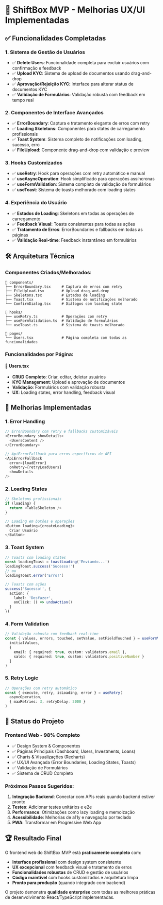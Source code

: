 # 🎉 ShiftBox MVP - Melhorias UX/UI Implementadas

## ✅ Funcionalidades Completadas

### 1. **Sistema de Gestão de Usuários** 
- ✅ **Delete Users**: Funcionalidade completa para excluir usuários com confirmação e feedback
- ✅ **Upload KYC**: Sistema de upload de documentos usando drag-and-drop
- ✅ **Aprovação/Rejeição KYC**: Interface para alterar status de documentos KYC
- ✅ **Validação de Formulários**: Validação robusta com feedback em tempo real

### 2. **Componentes de Interface Avançados**
- ✅ **ErrorBoundary**: Captura e tratamento elegante de erros com retry
- ✅ **Loading Skeletons**: Componentes para states de carregamento profissionais
- ✅ **Toast System**: Sistema completo de notificações com loading, sucesso, erro
- ✅ **FileUpload**: Componente drag-and-drop com validação e preview

### 3. **Hooks Customizados**
- ✅ **useRetry**: Hook para operações com retry automático e manual
- ✅ **useAsyncOperation**: Hook simplificado para operações assíncronas
- ✅ **useFormValidation**: Sistema completo de validação de formulários
- ✅ **useToast**: Sistema de toasts melhorado com loading states

### 4. **Experiência do Usuário**
- ✅ **Estados de Loading**: Skeletons em todas as operações de carregamento
- ✅ **Feedback Visual**: Toasts consistentes para todas as ações
- ✅ **Tratamento de Erros**: ErrorBoundaries e fallbacks em todas as páginas
- ✅ **Validação Real-time**: Feedback instantâneo em formulários

## 🛠️ Arquitetura Técnica

### **Componentes Criados/Melhorados:**
```
📁 components/
├── ErrorBoundary.tsx     # Captura de erros com retry
├── FileUpload.tsx        # Upload drag-and-drop
├── Skeletons.tsx         # Estados de loading
├── Toast.tsx             # Sistema de notificações melhorado
└── ConfirmDialog.tsx     # Diálogos com loading state

📁 hooks/
├── useRetry.ts           # Operações com retry
├── useFormValidation.ts  # Validação de formulários
└── useToast.ts           # Sistema de toasts melhorado

📁 pages/
└── Users.tsx             # Página completa com todas as funcionalidades
```

### **Funcionalidades por Página:**

#### **👥 Users.tsx**
- **CRUD Completo**: Criar, editar, deletar usuários
- **KYC Management**: Upload e aprovação de documentos
- **Validação**: Formulários com validação robusta
- **UX**: Loading states, error handling, feedback visual

## 🚀 Melhorias Implementadas

### **1. Error Handling**
```typescript
// ErrorBoundary com retry e fallbacks customizáveis
<ErrorBoundary showDetails>
  <UsersContent />
</ErrorBoundary>

// ApiErrorFallback para erros específicos de API
<ApiErrorFallback 
  error={loadError} 
  onRetry={retryLoadUsers}
  showDetails
/>
```

### **2. Loading States**
```typescript
// Skeletons profissionais
if (loading) {
  return <TableSkeleton />
}

// Loading em botões e operações
<Button loading={createLoading}>
  Criar Usuário
</Button>
```

### **3. Toast System**
```typescript
// Toasts com loading states
const loadingToast = toastLoading('Enviando...')
loadingToast.success('Sucesso!')
// ou
loadingToast.error('Erro!')

// Toasts com ações
success('Sucesso!', {
  action: {
    label: 'Desfazer',
    onClick: () => undoAction()
  }
})
```

### **4. Form Validation**
```typescript
// Validação robusta com feedback real-time
const { values, errors, touched, setValue, setFieldTouched } = useFormValidation(
  initialValues,
  {
    email: { required: true, custom: validators.email },
    saldo: { required: true, custom: validators.positiveNumber }
  }
)
```

### **5. Retry Logic**
```typescript
// Operações com retry automático
const { execute, retry, isLoading, error } = useRetry(
  asyncOperation,
  { maxRetries: 3, retryDelay: 2000 }
)
```

## 🎯 Status do Projeto

### **Frontend Web - 98% Completo**
- ✅ Design System & Componentes
- ✅ Páginas Principais (Dashboard, Users, Investments, Loans)
- ✅ Charts & Visualizações (Recharts)
- ✅ UX/UI Avançada (Error Boundaries, Loading States, Toasts)
- ✅ Validação de Formulários
- ✅ Sistema de CRUD Completo

### **Próximos Passos Sugeridos:**
1. **Integração Backend**: Conectar com APIs reais quando backend estiver pronto
2. **Testes**: Adicionar testes unitários e e2e
3. **Performance**: Otimizações como lazy loading e memoização
4. **Acessibilidade**: Melhorias de a11y e navegação por teclado
5. **PWA**: Transformar em Progressive Web App

## 🏆 Resultado Final

O frontend web do ShiftBox MVP está **praticamente completo** com:
- **Interface profissional** com design system consistente
- **UX excepcional** com feedback visual e tratamento de erros
- **Funcionalidades robustas** de CRUD e gestão de usuários
- **Código maintível** com hooks customizados e arquitetura limpa
- **Pronto para produção** (quando integrado com backend)

O projeto demonstra **qualidade enterprise** com todas as melhores práticas de desenvolvimento React/TypeScript implementadas.